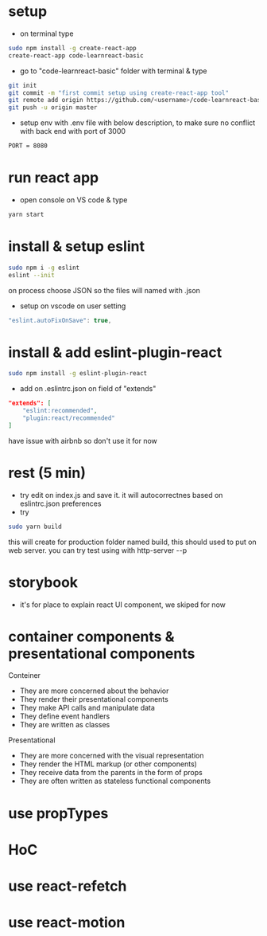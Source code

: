 # setup
* on terminal type
```sh
sudo npm install -g create-react-app
create-react-app code-learnreact-basic
```

* go to "code-learnreact-basic" folder with terminal & type
```sh
git init
git commit -m "first commit setup using create-react-app tool"
git remote add origin https://github.com/<username>/code-learnreact-basic.git
git push -u origin master
```

* setup env with .env file with below description, to make sure no conflict with back end with port of 3000
```sh
PORT = 8080
```

# run react app
* open console on VS code & type
```sh
yarn start
```
# install & setup eslint
```sh
sudo npm i -g eslint
eslint --init
```
on process choose JSON so the files will named with .json


* setup on vscode  on user setting
```js 
"eslint.autoFixOnSave": true,
```

# install & add eslint-plugin-react
```sh
sudo npm install -g eslint-plugin-react
```

* add on .eslintrc.json on field of "extends"
```json
"extends": [
    "eslint:recommended",
    "plugin:react/recommended"
]
```
have issue with airbnb so don't use it for now

# rest (5 min)
* try edit on index.js and save it. it will autocorrectnes based on eslintrc.json preferences
* try
```sh
sudo yarn build
```
this will create for production folder named build, this should used to put on web server.
you can try test using with http-server --p <yourport>

# storybook
* it's for place to explain react UI component, we skiped for now

# container components & presentational components
Conteiner
* They are more concerned about the behavior
* They render their presentational components
* They make API calls and manipulate data
* They define event handlers
* They are written as classes

Presentational
* They are more concerned with the visual representation
* They render the HTML markup (or other components)
* They receive data from the parents in the form of props
* They are often written as stateless functional components

# use propTypes
# HoC
# use react-refetch
# use react-motion